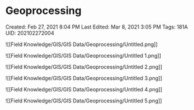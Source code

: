 # Geoprocessing

Created: Feb 27, 2021 8:04 PM
Last Edited: Mar 8, 2021 3:05 PM
Tags: 181A
UID: 202102272004

![[Field Knowledge/GIS/GIS Data/Geoprocessing/Untitled.png]]

![[Field Knowledge/GIS/GIS Data/Geoprocessing/Untitled 1.png]]

![[Field Knowledge/GIS/GIS Data/Geoprocessing/Untitled 2.png]]

![[Field Knowledge/GIS/GIS Data/Geoprocessing/Untitled 3.png]]

![[Field Knowledge/GIS/GIS Data/Geoprocessing/Untitled 4.png]]

![[Field Knowledge/GIS/GIS Data/Geoprocessing/Untitled 5.png]]